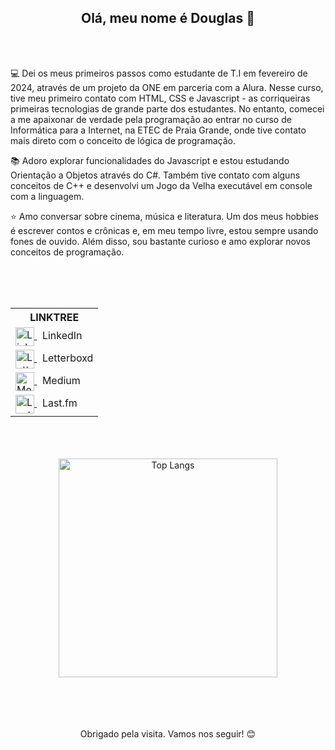 <h2 align="center">Olá, meu nome é Douglas 👋</h2>
<br><br>
<p align="start"> 💻 Dei os meus primeiros passos como estudante de T.I em fevereiro de 2024, através de um projeto da ONE em parceria com a Alura. Nesse curso, tive meu primeiro contato com HTML, CSS e Javascript - as corriqueiras primeiras tecnologias de grande parte dos estudantes. No entanto, comecei a me apaixonar de verdade pela programação ao entrar no curso de Informática para a Internet, na ETEC de Praia Grande, onde tive contato mais direto com o conceito de lógica de programação.</p>
<p align="start">📚 Adoro explorar funcionalidades do Javascript e estou estudando Orientação a Objetos através do C#. Também tive contato com alguns conceitos de C++ e desenvolvi um Jogo da Velha executável em console com a linguagem.</p>
<p align="start">⭐ Amo conversar sobre cinema, música e literatura. Um dos meus hobbies é escrever contos e crônicas e, em meu tempo livre, estou sempre usando fones de ouvido. Além disso, sou bastante curioso e amo explorar novos conceitos de programação. </p>
<br><br><br>
<table align="center">
  <tr>
    <th>LINKTREE</th>
  </tr>
    <tr>
      <td>
        <a href="https://www.linkedin.com/in/douglassoaressantos">
          <img align="center" src="https://upload.wikimedia.org/wikipedia/commons/c/ca/LinkedIn_logo_initials.png" alt="LinkedIn" width="30"/>
        </a>
         &nbsp;&nbsp;LinkedIn
      </td>
    </tr>
   <tr>
      <td>
        <a href="https://letterboxd.com/filhodepeterpan/">
          <img align="center" src="https://a.ltrbxd.com/logos/letterboxd-decal-dots-pos-rgb-500px.png" alt="Letterboxd" width="30"/>
        </a>
        &nbsp;&nbsp;Letterboxd
      </td>
    </tr>
     <tr>
      <td>
        <a href="https://medium.com/@filhodepeterpan">
          <img align="center" src="https://cdn4.iconfinder.com/data/icons/social-media-2210/24/Medium-512.png" alt="Medium" width="30"/>
        </a>
        &nbsp;&nbsp;Medium
      </td>
    </tr>
    <tr>
      <td>
        <a href="https://www.last.fm/pt/user/filhodepeterpan">
          <img align="center" src="https://www.shareicon.net/data/128x128/2015/09/19/103434_logo_512x512.png" alt="LastFM" width="30"/>
        </a>
        &nbsp;&nbsp;Last.fm
      </td>
    </tr>
</table>
<br><br><br>
<div align="center">
  <img src="https://github-readme-stats.vercel.app/api/top-langs/?username=filhodepeterpan&layout=pie&theme=radical" alt="Top Langs" width="350">
</div>
<br><br><br><br>
<p align="center">Obrigado pela visita. Vamos nos seguir! 😊</p>
